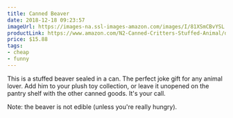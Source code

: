```yaml
---
title: Canned Beaver
date: 2018-12-18 09:23:57
imageUrl: https://images-na.ssl-images-amazon.com/images/I/81XSmCBvYSL._SY355_.jpg
productLink: https://www.amazon.com/N2-Canned-Critters-Stuffed-Animal/dp/B010G76IFW
price: $15.88
tags:
- cheap
- funny
---
```


This is a stuffed beaver sealed in a can. The perfect joke gift for any animal lover. Add him to your plush toy collection, or leave it unopened on the pantry shelf with the other canned goods. It's your call.

Note: the beaver is not edible (unless you're really hungry).
